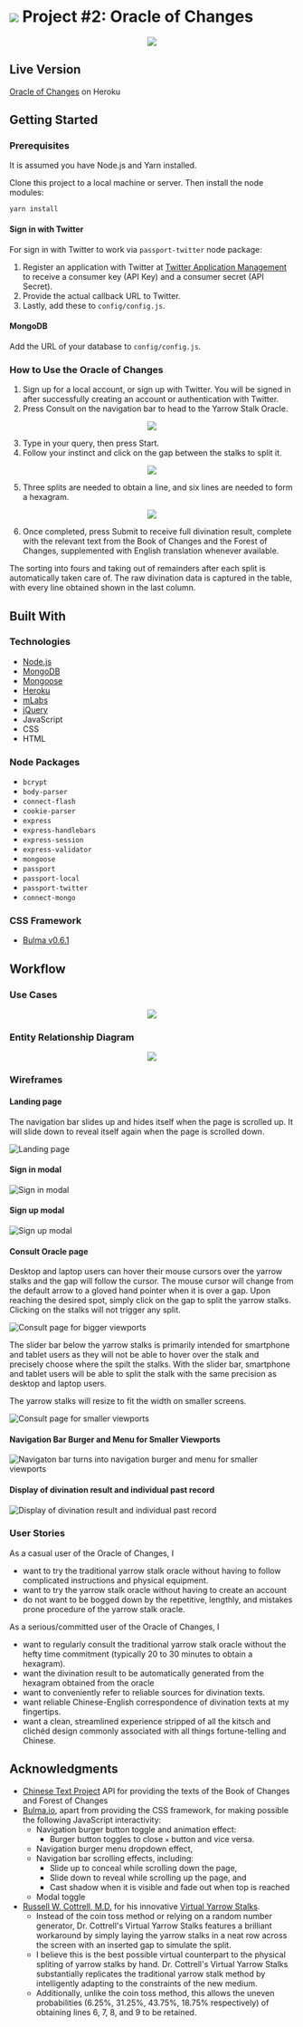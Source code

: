 # ![](https://ga-dash.s3.amazonaws.com/production/assets/logo-9f88ae6c9c3871690e33280fcf557f33.png) Project #2: Oracle of Changes

<p align="center"><img src="./public/images/navbar_brand.svg"/></p>

## Live Version

[Oracle of Changes](https://oracleofchanges.herokuapp.com) on Heroku
<!-- This is the starter code for WDI projects. Please update this README file with information specific to your project. Replace this paragraph for instance, with a short description of your project. Then update the sections below. Refer to your project specificaion for instructions on how to submit your projects. -->

## Getting Started
<!-- Provide instructions here about how to get your project running on our local machine. Do we just need to clone and open a certain file or do we need to install anything first. -->

### Prerequisites
<!-- What is needed to install and run the project, how do we install them -->
It is assumed you have Node.js and Yarn installed.

Clone this project to a local machine or server. Then install the node modules:

```
yarn install
```

#### Sign in with Twitter

For sign in with Twitter to work via `passport-twitter` node package:
1. Register an application with Twitter at [Twitter Application Management](https://apps.twitter.com) to receive a consumer key (API Key) and a consumer secret (API Secret).
2. Provide the actual callback URL to Twitter.
3. Lastly, add these to `config/config.js`.

#### MongoDB

Add the URL of your database to `config/config.js`.

### How to Use the Oracle of Changes

1. Sign up for a local account, or sign up with Twitter. You will be signed in after successfully creating an account or authentication with Twitter.
2. Press Consult on the navigation bar to head to the Yarrow Stalk Oracle.

<p align="center"><img src="./documentation/readme/1.gif"/></p>

3. Type in your query, then press Start.
4. Follow your instinct and click on the gap between the stalks to split it.

<p align="center"><img src="./documentation/readme/2.gif"/></p>

5. Three splits are needed to obtain a line, and six lines are needed to form a hexagram.

<p align="center"><img src="./documentation/readme/3.gif"/></p>

6. Once completed, press Submit to receive full divination result, complete with the relevant text from the Book of Changes and the Forest of Changes, supplemented with English translation whenever available.

The sorting into fours and taking out of remainders after each split is automatically taken care of. The raw divination data is captured in the table, with every line obtained shown in the last column.

## Built With

<!-- What did you use to build it, list the technologies, plugins, gems, packages etc. -->

### Technologies
- [Node.js](https://nodejs.org/)
- [MongoDB](https://www.mongodb.com)
- [Mongoose](http://mongoosejs.com/index.html)
- [Heroku](https://www.heroku.com)
- [mLabs](https://mlab.com)
- [jQuery](http://jquery.com/)
- JavaScript
- CSS
- HTML

### Node Packages
- `bcrypt`
- `body-parser`
- `connect-flash`
- `cookie-parser`
- `express`
- `express-handlebars`
- `express-session`
- `express-validator`
- `mongoose`
- `passport`
- `passport-local`
- `passport-twitter`
- `connect-mongo`
<!-- - `async` -->

### CSS Framework
- [Bulma v0.6.1](https://bulma.io)
<!-- - [noUiSlider](https://refreshless.com/nouislider/) -->

## Workflow
<!-- Did you write user stories, draw wireframes, use task tracking, produce ERDs? Did you use source control, with regular commits? Include links to them here. -->

### Use Cases

<p align="center"><img src="./documentation/readme/use-cases.svg"/></p>

### Entity Relationship Diagram

<p align="center"><img src="./documentation/readme/entity-relationship-diagram.svg"/></p>

### Wireframes

#### Landing page

The navigation bar slides up and hides itself when the page is scrolled up. It will slide down to reveal itself again when the page is scrolled down.

![Landing page](./documentation/wireframes/01_home.png)

#### Sign in modal

![Sign in modal](./documentation/wireframes/02_signin.png)

#### Sign up modal

![Sign up modal](./documentation/wireframes/03_signup.png)

#### Consult Oracle page

Desktop and laptop users can hover their mouse cursors over the yarrow stalks and the gap will follow the cursor. The mouse cursor will change from the default arrow to a gloved hand pointer when it is over a gap. Upon reaching the desired spot, simply click on the gap to split the yarrow stalks. Clicking on the stalks will not trigger any split.

![Consult page for bigger viewports](./documentation/wireframes/04_consult.png)

The slider bar below the yarrow stalks is primarily intended for smartphone and tablet users as they will not be able to hover over the stalk and precisely choose where the spilt the stalks. With the slider bar, smartphone and tablet users will be able to split the stalk with the same precision as desktop and laptop users.

The yarrow stalks will resize to fit the width on smaller screens.

![Consult page for smaller viewports](./documentation/wireframes/05_consult_responsive.png)

#### Navigation Bar Burger and Menu for Smaller Viewports

![Navigaton bar turns into navigation burger and menu for smaller viewports](./documentation/wireframes/06_menu_responsive.png)

#### Display of divination result and individual past record

![Display of divination result and individual past record](./documentation/wireframes/07_records.png)


### User Stories

As a casual user of the Oracle of Changes, I
- want to try the traditional yarrow stalk oracle without having to follow complicated instructions and physical equipment.
- want to try the yarrow stalk oracle without having to create an account
- do not want to be bogged down by the repetitive, lengthly, and mistakes prone procedure of the yarrow stalk oracle.

As a serious/committed user of the Oracle of Changes, I
- want to regularly consult the traditional yarrow stalk oracle without the hefty time commitment (typically 20 to 30 minutes to obtain a hexagram).
- want the divination result to be automatically generated from the hexagram obtained from the oracle
- want to conveniently refer to reliable sources for divination texts.
- want reliable Chinese-English correspondence of divination texts at my fingertips.
- want a clean, streamlined experience stripped of all the kitsch and clichéd design commonly associated with all things fortune-telling and Chinese.

## Acknowledgments

- [Chinese Text Project](http://ctext.org/) API for providing the texts of the Book of Changes and Forest of Changes
- [Bulma.io](https://bulma.io), apart from providing the CSS framework, for making possible the following JavaScript interactivity:
	- Navigation burger button toggle and animation effect:
		- Burger button toggles to close `✕` button and vice versa.
	- Navigation burger menu dropdown effect,
	- Navigation bar scrolling effects, including:
		- Slide up to conceal while scrolling down the page,
		- Slide down to reveal while scrolling up the page, and
		- Cast shadow when it is visible and fade out when top is reached
	- Modal toggle
- [Russell W. Cottrell, M.D.](http://www.russellcottrell.com/md/me.shtm) for his innovative [Virtual Yarrow Stalks](http://www.russellcottrell.com/VirtualYarrowStalks/).
	- Instead of the coin toss method or relying on a random number generator, Dr. Cottrell's Virtual Yarrow Stalks features a brilliant workaround by simply laying the yarrow stalks in a neat row across the screen with an inserted gap to simulate the split.
	- I believe this is the best possible virtual counterpart to the physical spliting of yarrow stalks by hand. Dr. Cottrell's Virtual Yarrow Stalks substantially replicates the traditional yarrow stalk method by intelligently adapting to the constraints of the new medium.
	- Additionally, unlike the coin toss method, this allows the uneven probabilities (6.25%, 31.25%, 43.75%, 18.75% respectively) of obtaining lines 6, 7, 8, and 9 to be retained.
